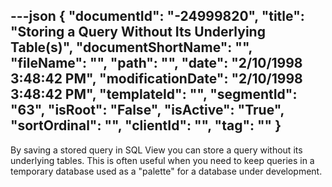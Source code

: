 ---json
{
  "documentId": "-24999820",
  "title": "Storing a Query Without Its Underlying Table(s)",
  "documentShortName": "",
  "fileName": "",
  "path": "",
  "date": "2/10/1998 3:48:42 PM",
  "modificationDate": "2/10/1998 3:48:42 PM",
  "templateId": "",
  "segmentId": "63",
  "isRoot": "False",
  "isActive": "True",
  "sortOrdinal": "",
  "clientId": "",
  "tag": ""
}
---

By saving a stored query in SQL View you can store a query without its underlying tables. This is often useful when you need to keep queries in a temporary database used as a &quot;palette&quot; for a database under development.
